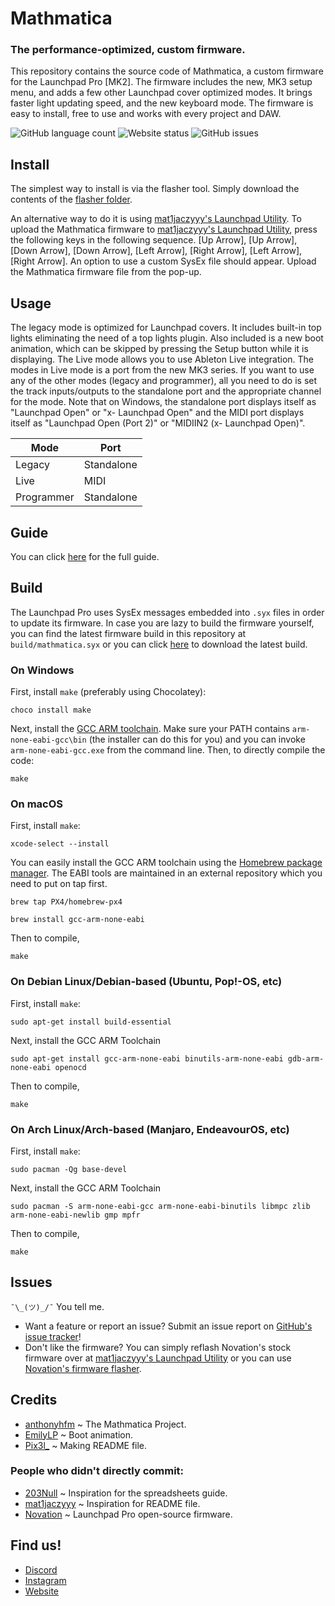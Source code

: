 # Mathmatica
### The performance-optimized, custom firmware. 
This repository contains the source code of Mathmatica, a custom firmware for the Launchpad Pro [MK2]. The firmware includes the new, MK3 setup menu, and adds a few other Launchpad cover optimized modes. It brings faster light updating speed, and the new keyboard mode. The firmware is easy to install, free to use and works with every project and DAW.

![GitHub language count](https://img.shields.io/github/languages/count/anthonyhfm/Mathmatica) 
![Website status](https://img.shields.io/website?down_message=offline&up_color=blueviolet&up_message=online&url=https%3A%2F%2Fwww.314dragon.com%2F)
![GitHub issues](https://img.shields.io/github/issues/anthonyhfm/Mathmatica)

## Install
The simplest way to install is via the flasher tool. Simply download the contents of the [flasher folder](https://github.com/anthonyhfm/Mathmatica/tree/performance/flasher). 

An alternative way to do it is using [mat1jaczyyy's Launchpad Utility](https://fw.mat1jaczyyy.com/). To upload the Mathmatica firmware to [mat1jaczyyy's Launchpad Utility](https://fw.mat1jaczyyy.com/), press the following keys in the following sequence. [Up Arrow], [Up Arrow], [Down Arrow], [Down Arrow], [Left Arrow], [Right Arrow], [Left Arrow], [Right Arrow]. An option to use a custom SysEx file should appear. Upload the Mathmatica firmware file from the pop-up.

## Usage
The legacy mode is optimized for Launchpad covers. It includes built-in top lights eliminating the need of a top lights plugin. Also included is a new boot animation, which can be skipped by pressing the Setup button while it is displaying. The Live mode allows you to use Ableton Live integration. The modes in Live mode is a port from the new MK3 series. If you want to use any of the other modes (legacy and programmer), all you need to do is set the track inputs/outputs to the standalone port and the appropriate channel for the mode. Note that on Windows, the standalone port displays itself as "Launchpad Open" or "x- Launchpad Open" and the MIDI port displays itself as "Launchpad Open (Port 2)" or "MIDIIN2 (x- Launchpad Open)". 

| Mode        | Port        |
| ----------- | ----------- |
| Legacy      | Standalone  |
| Live        | MIDI        |
| Programmer  | Standalone  |

## Guide
You can click [here](https://drive.google.com/file/d/19jlDuHY_tf0r4qOTz5fD8Y76C6XeIqXa/view?usp=sharing) for the full guide.

## Build
The Launchpad Pro uses SysEx messages embedded into `.syx` files in order to update its firmware. In case you are lazy to build the firmware yourself, you can find the latest firmware build in this repository at `build/mathmatica.syx` or you can click [here](https://raw.githubusercontent.com/anthonyhfm/Mathmatica/performance/build/Mathmatica.syx) to download the latest build.

### On Windows
First, install `make` (preferably using Chocolatey):
```
choco install make
```

Next, install the [GCC ARM toolchain](https://developer.arm.com/tools-and-software/open-source-software/developer-tools/gnu-toolchain/gnu-rm/downloads). Make sure your PATH contains `arm-none-eabi-gcc\bin` (the installer can do this for you) and you can invoke `arm-none-eabi-gcc.exe` from the command line. Then, to directly compile the code:
```
make
```

### On macOS
First, install `make`:
```
xcode-select --install
```

You can easily install the GCC ARM toolchain using the [Homebrew package manager](https://brew.sh). The EABI tools are maintained in an external repository which you need to put on tap first.
```
brew tap PX4/homebrew-px4
```
```
brew install gcc-arm-none-eabi
```

Then to compile,
```
make
```

### On Debian Linux/Debian-based (Ubuntu, Pop!-OS, etc)
First, install `make`:
```
sudo apt-get install build-essential
```

Next, install the GCC ARM Toolchain
```
sudo apt-get install gcc-arm-none-eabi binutils-arm-none-eabi gdb-arm-none-eabi openocd
```

Then to compile,
```
make
```

### On Arch Linux/Arch-based (Manjaro, EndeavourOS, etc)
First, install `make`:
```
sudo pacman -Qg base-devel
```

Next, install the GCC ARM Toolchain
```
sudo pacman -S arm-none-eabi-gcc arm-none-eabi-binutils libmpc zlib arm-none-eabi-newlib gmp mpfr
```

Then to compile,
```
make
```

## Issues
`¯\_(ツ)_/¯` You tell me.

- Want a feature or report an issue? Submit an issue report on [GitHub's issue tracker](https://github.com/anthonyhfm/Mathmatica/issues)!
- Don't like the firmware? You can simply reflash Novation's stock firmware over at [mat1jaczyyy's Launchpad Utility](https://fw.mat1jaczyyy.com) or you can use [Novation's firmware flasher](https://customer.novationmusic.com/en/support/downloads?brand=Novation&product_by_range=527&download_type=software).

## Credits
- [anthonyhfm](https://github.com/anthonyhfm) ~ The Mathmatica Project.
- [EmilyLP](https://github.com/EmilyLPad) ~ Boot animation.
- [Pix3l_](https://github.com/WhosPix3l) ~ Making README file.

### People who didn't directly commit:
- [203Null](https://github.com/203Null) ~ Inspiration for the spreadsheets guide.
- [mat1jaczyyy](https://github.com/mat1jaczyyy) ~ Inspiration for README file.
- [Novation](https://github.com/Focusrite-Novation) ~ Launchpad Pro open-source firmware.

## Find us!
- [Discord](https://discord.com/invite/n7KHW5H)
- [Instagram](https://instagram.com/314dragon)
- [Website](https://314dragon.com)
